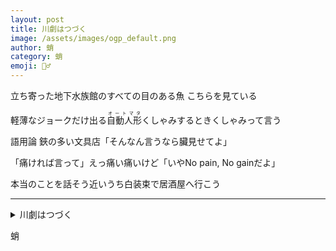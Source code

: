 ```yaml
---
layout: post
title: 川劇はつづく
image: /assets/images/ogp_default.png
author: 蛸
category: 蛸
emoji: 🧝‍♂️
---
```


<div class="tanka-area"><div class="tanka">
<p>立ち寄った地下水族館のすべての目のある魚 こちらを見ている</p>
<p>軽薄なジョークだけ出る<ruby>自動人形<rp>（</rp><rt>オートマタ</rt><rp>）</rp></ruby>くしゃみするときくしゃみって言う</p>
<p>語用論 鋏の多い文具店「そんなん言うなら臟見せてよ」</p>
<p>「痛ければ言って」えっ痛い痛いけど「いやNo pain, No gainだよ」</p>
<p>本当のことを話そう近いうち白装束で居酒屋へ行こう</p></div></div>

---

<details><summary>川劇はつづく</summary>
立ち寄った地下水族館のすべての目のある魚 こちらを見ている<br />
軽薄なジョークだけ出る<ruby>自動人形<rp>（</rp><rt>オートマタ</rt><rp>）</rp></ruby>くしゃみするときくしゃみって言う<br />
語用論 鋏の多い文具店「そんなん言うなら臟見せてよ」<br />
「痛ければ言って」えっ痛い痛いけど「いやNo pain, No gainだよ」<br />
本当のことを話そう近いうち白装束で居酒屋へ行こう<br />
<br />
</details>

蛸
